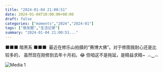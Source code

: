 ```yaml
---
title: "2024-01-04 21:00:51"
date: 2024-01-04T10:00:00+08:00
draft: false
categories: ["moments","2024","2024-01"]
tags: ["朋友圈","生活记录"]
summary: "2024-01-04 21:00:51..."
---
```


⬛⬛⬛ 暗黑系 ⬛⬛⬛
​
​最近在修乐山拍摄的“赛博大佛”。
​对于修图我耐心还是比较多的，
虽然现在刚修到去年十月初。😂
但咱这不是拖延，是精益求精~
​
⌓‿⌓

![Media 1](/Moments/photos/2024-01-04/202401042100510.jpg)

